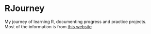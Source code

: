 # RJourney
My journey of learning R, documenting progress and practice projects. <br>
Most of the information is from [this website](https://home.agh.edu.pl/~bras/R/R.html)


